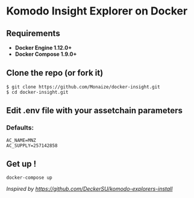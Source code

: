 # Komodo Insight Explorer on Docker

## Requirements
* **Docker Engine 1.12.0+**
* **Docker Compose 1.9.0+**

## Clone the repo (or fork it)
```
$ git clone https://github.com/Monaize/docker-insight.git
$ cd docker-insight.git
``` 

## Edit .env file with your assetchain parameters  
### Defaults:
```
AC_NAME=MNZ
AC_SUPPLY=257142858
```

## Get up !
```
docker-compose up
```


_Inspired by https://github.com/DeckerSU/komodo-explorers-install_
